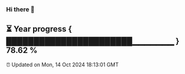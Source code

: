 ### Hi there 👋
⏳ Year progress { ███████████████████████▁▁▁▁▁▁▁ } 78.62 %
---
⏰ Updated on Mon, 14 Oct 2024 18:13:01 GMT


